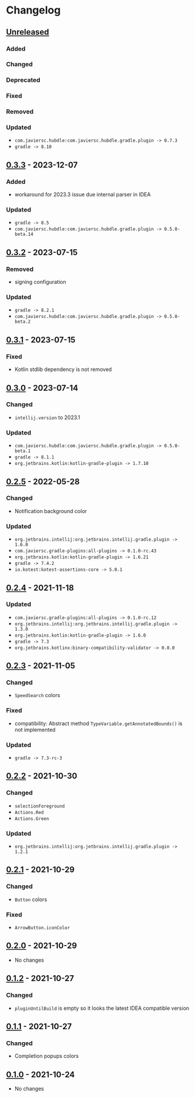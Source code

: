 # Changelog

## [Unreleased]

### Added

### Changed

### Deprecated

### Fixed

### Removed

### Updated

- `com.javiersc.hubdle:com.javiersc.hubdle.gradle.plugin -> 0.7.3`
- `gradle -> 8.10`

## [0.3.3] - 2023-12-07

### Added

- workaround for 2023.3 issue due internal parser in IDEA

### Updated

- `gradle -> 8.5`
- `com.javiersc.hubdle:com.javiersc.hubdle.gradle.plugin -> 0.5.0-beta.14`

## [0.3.2] - 2023-07-15

### Removed

- signing configuration

### Updated

- `gradle -> 8.2.1`
- `com.javiersc.hubdle:com.javiersc.hubdle.gradle.plugin -> 0.5.0-beta.2`

## [0.3.1] - 2023-07-15

### Fixed

- Kotlin stdlib dependency is not removed

## [0.3.0] - 2023-07-14

### Changed

- `intellij.version` to 2023.1

### Updated

- `com.javiersc.hubdle:com.javiersc.hubdle.gradle.plugin -> 0.5.0-beta.1`
- `gradle -> 8.1.1`
- `org.jetbrains.kotlin:kotlin-gradle-plugin -> 1.7.10`

## [0.2.5] - 2022-05-28

### Changed

- Notification background color

### Updated

- `org.jetbrains.intellij:org.jetbrains.intellij.gradle.plugin -> 1.6.0`
- `com.javiersc.gradle-plugins:all-plugins -> 0.1.0-rc.43`
- `org.jetbrains.kotlin:kotlin-gradle-plugin -> 1.6.21`
- `gradle -> 7.4.2`
- `io.kotest:kotest-assertions-core -> 5.0.1`

## [0.2.4] - 2021-11-18

### Updated

- `com.javiersc.gradle-plugins:all-plugins -> 0.1.0-rc.12`
- `org.jetbrains.intellij:org.jetbrains.intellij.gradle.plugin -> 1.3.0`
- `org.jetbrains.kotlin:kotlin-gradle-plugin -> 1.6.0`
- `gradle -> 7.3`
- `org.jetbrains.kotlinx:binary-compatibility-validator -> 0.8.0`

## [0.2.3] - 2021-11-05

### Changed

- `SpeedSearch` colors

### Fixed

- compatibility: Abstract method `TypeVariable.getAnnotatedBounds()` is not implemented

### Updated

- `gradle -> 7.3-rc-3`

## [0.2.2] - 2021-10-30

### Changed

- `selectionForeground`
- `Actions.Red`
- `Actions.Green`

### Updated

- `org.jetbrains.intellij:org.jetbrains.intellij.gradle.plugin -> 1.2.1`

## [0.2.1] - 2021-10-29

### Changed

- `Button` colors

### Fixed

- `ArrowButton.iconColor`

## [0.2.0] - 2021-10-29

- No changes

## [0.1.2] - 2021-10-27

### Changed

- `pluginUntilBuild` is empty so it looks the latest IDEA compatible version

## [0.1.1] - 2021-10-27

### Changed

- Completion popups colors

## [0.1.0] - 2021-10-24

- No changes

[Unreleased]: https://github.com/JavierSegoviaCordoba/intellij-theme-javiersc/compare/0.3.3...HEAD

[0.3.3]: https://github.com/JavierSegoviaCordoba/intellij-theme-javiersc/compare/0.3.2...0.3.3

[0.3.2]: https://github.com/JavierSegoviaCordoba/intellij-theme-javiersc/compare/0.3.1...0.3.2

[0.3.1]: https://github.com/JavierSegoviaCordoba/intellij-theme-javiersc/compare/0.3.0...0.3.1

[0.3.0]: https://github.com/JavierSegoviaCordoba/intellij-theme-javiersc/compare/0.2.5...0.3.0

[0.2.5]: https://github.com/JavierSegoviaCordoba/intellij-theme-javiersc/compare/0.2.4...0.2.5

[0.2.4]: https://github.com/JavierSegoviaCordoba/intellij-theme-javiersc/compare/0.2.3...0.2.4

[0.2.3]: https://github.com/JavierSegoviaCordoba/intellij-theme-javiersc/compare/0.2.2...0.2.3

[0.2.2]: https://github.com/JavierSegoviaCordoba/intellij-theme-javiersc/compare/0.2.1...0.2.2

[0.2.1]: https://github.com/JavierSegoviaCordoba/intellij-theme-javiersc/compare/0.2.0...0.2.1

[0.2.0]: https://github.com/JavierSegoviaCordoba/intellij-theme-javiersc/compare/0.1.2...0.2.0

[0.1.2]: https://github.com/JavierSegoviaCordoba/intellij-theme-javiersc/compare/0.1.1...0.1.2

[0.1.1]: https://github.com/JavierSegoviaCordoba/intellij-theme-javiersc/compare/0.1.0...0.1.1

[0.1.0]: https://github.com/JavierSegoviaCordoba/intellij-theme-javiersc/commits/0.1.0
